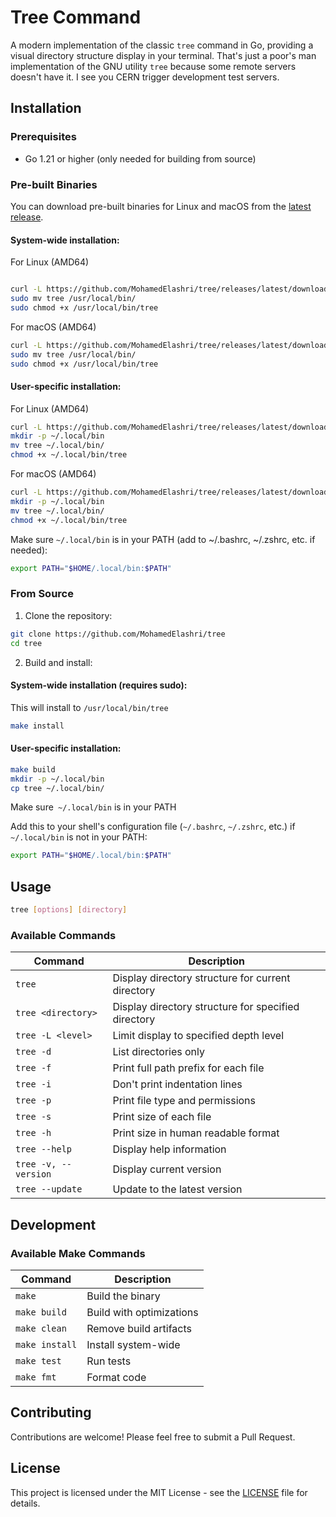 # Tree Command

A modern implementation of the classic `tree` command in Go, providing a visual directory structure display in your terminal. That's just a poor's man implementation of the GNU utility `tree` because some remote servers doesn't have it. I see you CERN trigger development test servers. 

## Installation

### Prerequisites

- Go 1.21 or higher (only needed for building from source)

### Pre-built Binaries

You can download pre-built binaries for Linux and macOS from the [latest release](https://github.com/MohamedElashri/tree/releases/latest).

#### System-wide installation:

For Linux (AMD64)

```bash

curl -L https://github.com/MohamedElashri/tree/releases/latest/download/tree-linux-amd64 -o tree
sudo mv tree /usr/local/bin/
sudo chmod +x /usr/local/bin/tree
```
For macOS (AMD64)

```bash
curl -L https://github.com/MohamedElashri/tree/releases/latest/download/tree-darwin-amd64 -o tree
sudo mv tree /usr/local/bin/
sudo chmod +x /usr/local/bin/tree
```

#### User-specific installation:

For Linux (AMD64)

```bash
curl -L https://github.com/MohamedElashri/tree/releases/latest/download/tree-linux-amd64 -o tree
mkdir -p ~/.local/bin
mv tree ~/.local/bin/
chmod +x ~/.local/bin/tree
```

For macOS (AMD64)
```bash
curl -L https://github.com/MohamedElashri/tree/releases/latest/download/tree-darwin-amd64 -o tree
mkdir -p ~/.local/bin
mv tree ~/.local/bin/
chmod +x ~/.local/bin/tree
```

Make sure `~/.local/bin` is in your PATH (add to ~/.bashrc, ~/.zshrc, etc. if needed):
```bash
export PATH="$HOME/.local/bin:$PATH"
```

### From Source

1. Clone the repository:
```bash
git clone https://github.com/MohamedElashri/tree
cd tree
```

2. Build and install:

#### System-wide installation (requires sudo):

This will install to `/usr/local/bin/tree`

```bash
make install
```

#### User-specific installation:
```bash
make build
mkdir -p ~/.local/bin
cp tree ~/.local/bin/
```

Make sure` ~/.local/bin` is in your PATH


Add this to your shell's configuration file (`~/.bashrc`, `~/.zshrc`, etc.) if` ~/.local/bin` is not in your PATH:

```bash
export PATH="$HOME/.local/bin:$PATH"
```

## Usage

```bash
tree [options] [directory]
```

### Available Commands

| Command | Description |
|---------|-------------|
| `tree` | Display directory structure for current directory |
| `tree <directory>` | Display directory structure for specified directory |
| `tree -L <level>` | Limit display to specified depth level |
| `tree -d` | List directories only |
| `tree -f` | Print full path prefix for each file |
| `tree -i` | Don't print indentation lines |
| `tree -p` | Print file type and permissions |
| `tree -s` | Print size of each file |
| `tree -h` | Print size in human readable format |
| `tree --help` | Display help information |
| `tree -v, --version` | Display current version |
| `tree --update` | Update to the latest version |

## Development

### Available Make Commands

| Command | Description |
|---------|-------------|
| `make` | Build the binary |
| `make build` | Build with optimizations |
| `make clean` | Remove build artifacts |
| `make install` | Install system-wide |
| `make test` | Run tests |
| `make fmt` | Format code |

## Contributing

Contributions are welcome! Please feel free to submit a Pull Request.

## License

This project is licensed under the MIT License - see the [LICENSE](LICENSE) file for details.